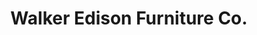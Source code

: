 ---
title: "Walker Edison Furniture Co."
url: /west-jordan/walker-edison-furniture-co/
shop: Möbel
---
